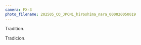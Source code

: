 ```yaml
---
camera: FX-3
photo_filename: 202505_CO_JPCN1_hiroshima_nara_000020050019
---
```


Tradition.

Tradicion.


